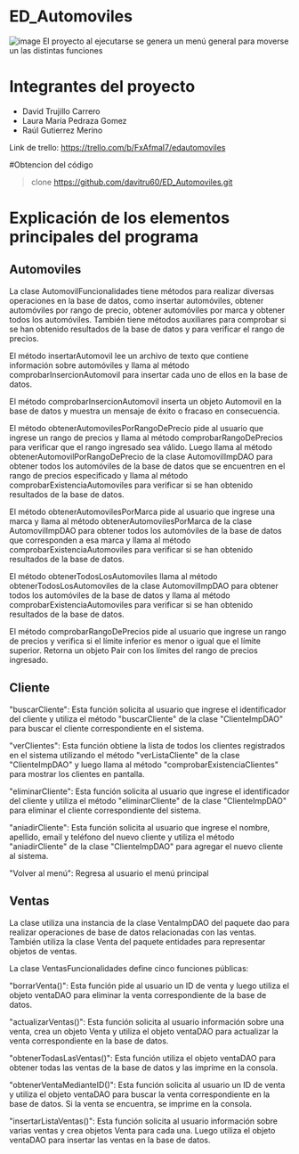 # ED_Automoviles
![image](https://user-images.githubusercontent.com/84265707/231301643-492a1d09-fbb8-4e31-8c1a-ec8a07d59402.png)
El proyecto al ejecutarse se genera un menú general para moverse un las distintas funciones

# Integrantes del proyecto
- David Trujillo Carrero
- Laura María Pedraza Gomez
- Raúl Gutierrez Merino

Link de trello: https://trello.com/b/FxAfmaI7/edautomoviles

#Obtencion del código
> clone https://github.com/davitru60/ED_Automoviles.git


# Explicación de los elementos principales del programa
## Automoviles
La clase AutomovilFuncionalidades tiene métodos para realizar diversas operaciones en la base de datos, como insertar automóviles, obtener automóviles por rango de precio, obtener automóviles por marca y obtener todos los automóviles. También tiene métodos auxiliares para comprobar si se han obtenido resultados de la base de datos y para verificar el rango de precios.

El método insertarAutomovil lee un archivo de texto que contiene información sobre automóviles y llama al método comprobarInsercionAutomovil para insertar cada uno de ellos en la base de datos.

El método comprobarInsercionAutomovil inserta un objeto Automovil en la base de datos y muestra un mensaje de éxito o fracaso en consecuencia.

El método obtenerAutomovilesPorRangoDePrecio pide al usuario que ingrese un rango de precios y llama al método comprobarRangoDePrecios para verificar que el rango ingresado sea válido. Luego llama al método obtenerAutomovilPorRangoDePrecio de la clase AutomovilImpDAO para obtener todos los automóviles de la base de datos que se encuentren en el rango de precios especificado y llama al método comprobarExistenciaAutomoviles para verificar si se han obtenido resultados de la base de datos.

El método obtenerAutomovilesPorMarca pide al usuario que ingrese una marca y llama al método obtenerAutomovilesPorMarca de la clase AutomovilImpDAO para obtener todos los automóviles de la base de datos que corresponden a esa marca y llama al método comprobarExistenciaAutomoviles para verificar si se han obtenido resultados de la base de datos.

El método obtenerTodosLosAutomoviles llama al método obtenerTodosLosAutomoviles de la clase AutomovilImpDAO para obtener todos los automóviles de la base de datos y llama al método comprobarExistenciaAutomoviles para verificar si se han obtenido resultados de la base de datos.

El método comprobarRangoDePrecios pide al usuario que ingrese un rango de precios y verifica si el límite inferior es menor o igual que el límite superior. Retorna un objeto Pair con los límites del rango de precios ingresado.

## Cliente
"buscarCliente": Esta función solicita al usuario que ingrese el identificador del cliente y utiliza el método "buscarCliente" de la clase "ClienteImpDAO" para buscar el cliente correspondiente en el sistema.

"verClientes": Esta función obtiene la lista de todos los clientes registrados en el sistema utilizando el método "verListaCliente" de la clase "ClienteImpDAO" y luego llama al método "comprobarExistenciaClientes" para mostrar los clientes en pantalla.

"eliminarCliente": Esta función solicita al usuario que ingrese el identificador del cliente y utiliza el método "eliminarCliente" de la clase "ClienteImpDAO" para eliminar el cliente correspondiente del sistema.

"aniadirCliente": Esta función solicita al usuario que ingrese el nombre, apellido, email y teléfono del nuevo cliente y utiliza el método "aniadirCliente" de la clase "ClienteImpDAO" para agregar el nuevo cliente al sistema.

"Volver al menú": Regresa al usuario el menú principal

## Ventas
La clase utiliza una instancia de la clase VentaImpDAO del paquete dao para realizar operaciones de base de datos relacionadas con las ventas. También utiliza la clase Venta del paquete entidades para representar objetos de ventas.

La clase VentasFuncionalidades define cinco funciones públicas:

"borrarVenta()": Esta función pide al usuario un ID de venta y luego utiliza el objeto ventaDAO para eliminar la venta correspondiente de la base de datos.

"actualizarVentas()": Esta función solicita al usuario información sobre una venta, crea un objeto Venta y utiliza el objeto ventaDAO para actualizar la venta correspondiente en la base de datos.

"obtenerTodasLasVentas()": Esta función utiliza el objeto ventaDAO para obtener todas las ventas de la base de datos y las imprime en la consola.

"obtenerVentaMedianteID()": Esta función solicita al usuario un ID de venta y utiliza el objeto ventaDAO para buscar la venta correspondiente en la base de datos. Si la venta se encuentra, se imprime en la consola.

"insertarListaVentas()": Esta función solicita al usuario información sobre varias ventas y crea objetos Venta para cada una. Luego utiliza el objeto ventaDAO para insertar las ventas en la base de datos.

